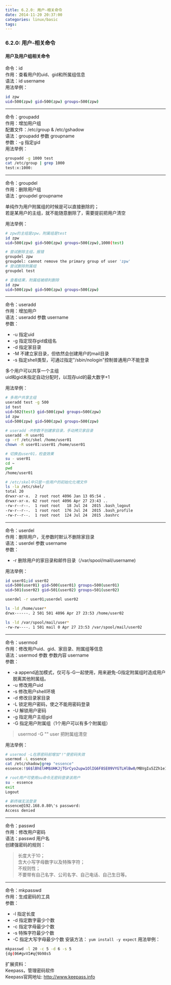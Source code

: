 ```yaml
---
title: 6.2.0: 用户-相关命令
date: 2014-11-20 20:37:00
categories: linux/basic
tags:
---
```

### 6.2.0: 用户-相关命令

#### 用户及用户组相关命令
命令：id  
作用：查看用户的uid、gid和所属组信息  
语法：id username  
用法举例：
``` bash
id zpw
uid=500(zpw) gid=500(zpw) groups=500(zpw)
```

----

命令：groupadd  
作用：增加用户组  
配置文件：/etc/group & /etc/gshadow  
语法：groupadd 参数 groupname  
参数：-g 指定gid  
用法举例：
``` bash
groupadd -g 1000 test
cat /etc/group | grep 1000
test:x:1000:
```

----

命令：groupdel  
作用：删除用户组  
语法：groupdel groupname  
>
单纯作为用户附属组的时候是可以直接删除的；  
若是某用户的主组，就不能随意删除了，需要提前把用户清空  

用法举例：
``` bash
# zpw的主组是zpw，附属组是test
id zpw
uid=500(zpw) gid=500(zpw) groups=500(zpw),1000(test)

# 尝试删除主组，报错
groupdel zpw
groupdel: cannot remove the primary group of user 'zpw'
# 尝试删除附属组
groupdel test

# 查看结果，附属组被顺利删除
id zpw
uid=500(zpw) gid=500(zpw) groups=500(zpw)
```

----

命令：useradd  
作用：增加用户  
语法：useradd 参数 username  
参数：  
- -u 指定uid
- -g 指定现存gid或组名
- -d 指定家目录
- -M 不建立家目录，但依然会创建用户的mail目录
- -s 指定shell类型，可通过指定"/sbin/nologin"控制普通用户不能登录
>
多个用户可以共享一个主组  
uid和gid未指定自动分配时，以现存uid的最大数字+1

用法举例：
``` bash
# 多用户共享主组
useradd test -g 500
id test
uid=502(test) gid=500(zpw) groups=500(zpw)
id zpw
uid=500(zpw) gid=500(zpw) groups=500(zpw)

# useradd -M参数不创建家目录，手动拷贝家目录
useradd -M user01
cp -rf /etc/skel /home/user01
chown -R user01:user01 /home/user01

# 切换去user01，检查效果
su - user01
cd ~
pwd
/home/user01

# /etc/skel中只是一些用户的初始化化境文件
ls -la /etc/skel/
total 20
drwxr-xr-x.  2 root root 4096 Jan 13 05:54 .
drwxr-xr-x. 62 root root 4096 Apr 27 23:43 ..
-rw-r--r--.  1 root root   18 Jul 24  2015 .bash_logout
-rw-r--r--.  1 root root  176 Jul 24  2015 .bash_profile
-rw-r--r--.  1 root root  124 Jul 24  2015 .bashrc
```

----

命令：userdel  
作用：删除用户，无参数时默认不删除家目录  
语法：userdel 参数 username  
参数：  
- -r 删除用户的家目录和邮件目录（/var/spool/mail/username)

用法举例：
``` bash
id user01;id user02
uid=500(user01) gid=500(user01) groups=500(user01)
uid=501(user02) gid=501(user02) groups=501(user02)

userdel -r user01;userdel user02

ls -ld /home/user*
drwx------. 2 501 501 4096 Apr 27 23:53 /home/user02

ls -ld /var/spool/mail/user*
-rw-rw----. 1 501 mail 0 Apr 27 23:53 /var/spool/mail/user02
```

----

命令：usermod  
作用：修改用户uid、gid、家目录、附属组等信息  
语法：usermod 参数 参数内容 username  
参数：
- -a append追加模式，仅可与-G一起使用，用来避免-G指定附属组时造成用户脱离其他附属组。
- -u 修改用户uid
- -s 修改用户shell环境
- -d 修改目录家目录
- -L 锁定用户密码，使之不能用密码登录
- -U 解锁用户密码
- -g 指定用户主组gid
- -G 指定用户附属组（1个用户可以有多个附属组）
> usermod -G "" user 把附属组清空

用法举例：
``` bash
# usermod -L在原密码前增加"!"使密码失效
usermod -L essence
cat /etc/shadow|grep "essence"
essence:!$6$lBhElHM$UHKJjTGrCyo2upw1OlIG6F8SE09VYGTLHlBw0/MBVgIu5ZZh1e1koc7tHWDBHk4obu33CEe/FrSEn4bpnDpdo1:16397:0:99999:7:::

# root用户可使用su命令无密码登录该用户
su - essence
exit
Logout

# 新终端无法登录
essence@192.168.0.80\'s password:
Access denied
```

----

命令：passwd    
作用：修改用户密码  
语法：passwd 用户名  
创建强密码的规则：  
> 长度大于10；  
含大小写字母数字以及特殊字符；  
不规则性；  
不要带有自己名字、公司名字、自己电话、自己生日等。

----

命令：mkpasswd  
作用：生成密码的工具  
参数：
- -l 指定长度
- -d 指定数字最少个数
- -c 指定字母最少个数
- -s 特殊字符最少个数
- -C 指定大写字母最少个数
安装方法：
`yum install -y expect`
用法举例：
``` bash
mkpasswd -l 20 -c 5 -d 6 -s 5
{dg(06#gvVI#q{9b98s5
```

扩展资料：  
Keepass，管理密码软件  
Keepass官网地址: http://www.keepass.info    
